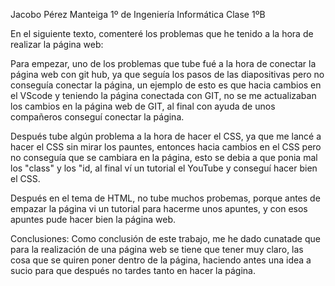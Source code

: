 Jacobo Pérez Manteiga
1º de Ingeniería Informática
Clase 1ºB

En el siguiente texto, comenteré los problemas que he tenido a la hora
de realizar la página web:

Para empezar, uno de los problemas que tube fué a la hora de conectar 
la página web con git hub, ya que seguía los pasos de las diapositivas
pero no conseguía conectar la página, un ejemplo de esto es que hacia cambios
en el VScode y teniendo la página conectada con GIT, no se me actualizaban
los cambios en la página web de GIT, al final con ayuda de unos compañeros
conseguí conectar la página.

Después tube algún problema a la hora de hacer el CSS, ya que me lancé a hacer 
el CSS sin mirar los pauntes, entonces hacia cambios en el CSS pero no conseguía
que se cambiara en la página, esto se debia a que ponia mal los "class" y los "id,
al final ví un tutorial el YouTube y conseguí
hacer bien el CSS.

Después en el tema de HTML, no tube muchos probemas, porque antes de empazar
la página vi un tutorial para hacerme unos apuntes, y con esos apuntes pude
hacer bien la página web.

Conclusiones:
Como conclusión de este trabajo, me he dado cunatade que para la realización de una 
página web se tiene que tener muy claro, las cosa que se quiren poner dentro de 
la página, haciendo antes una idea a sucio para que después no tardes tanto en hacer la página.
 

